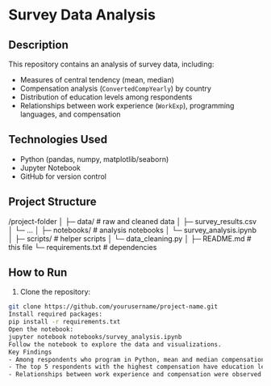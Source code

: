 # Survey Data Analysis

## Description
This repository contains an analysis of survey data, including:
- Measures of central tendency (mean, median)
- Compensation analysis (`ConvertedCompYearly`) by country
- Distribution of education levels among respondents
- Relationships between work experience (`WorkExp`), programming languages, and compensation

## Technologies Used
- Python (pandas, numpy, matplotlib/seaborn)
- Jupyter Notebook
- GitHub for version control

## Project Structure
/project-folder
│
├─ data/ # raw and cleaned data
│ ├─ survey_results.csv
│ └─ ...
│
├─ notebooks/ # analysis notebooks
│ └─ survey_analysis.ipynb
│
├─ scripts/ # helper scripts
│ └─ data_cleaning.py
│
├─ README.md # this file
└─ requirements.txt # dependencies
## How to Run
1. Clone the repository:  
```bash
git clone https://github.com/yourusername/project-name.git
Install required packages:
pip install -r requirements.txt
Open the notebook:
jupyter notebook notebooks/survey_analysis.ipynb
Follow the notebook to explore the data and visualizations.
Key Findings
- Among respondents who program in Python, mean and median compensation varies by country.
- The top 5 respondents with the highest compensation have education levels of Bachelor’s degree (2) and Doctorate (3).
- Relationships between work experience and compensation were observed.
